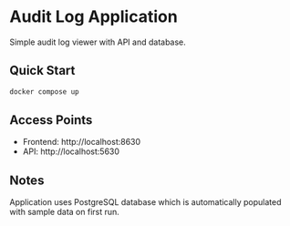 # Audit Log Application

Simple audit log viewer with API and database.

## Quick Start

```bash
docker compose up
```

## Access Points

- Frontend: http://localhost:8630
- API: http://localhost:5630

## Notes

Application uses PostgreSQL database which is automatically populated with sample data on first run.